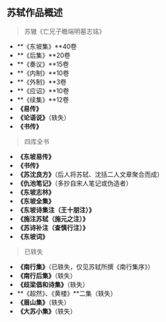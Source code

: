 ## 苏轼作品概述
>苏辙《亡兄子瞻端明墓志铭》

- **《东坡集》**40卷
- **《后集》**20卷
- **《奏议》**15卷
- **《内制》**10卷
- **《外制》**3卷
- **《应诏》**10卷
- **《续集》**12卷
- **《易传》**
- **《论语说》**（轶失）
- **《书传》**

>四库全书

- **《东坡易传》**
- **《书传》**
- **《苏沈良方》**（后人将苏轼、沈括二人文章聚合而成）
- **《仇池笔记》**（多抄自宋人笔记或伪造者）
- **《东坡志林》**
- **《东坡全集》**
- **《东坡诗集注（王十朋注）》**
- **《施注苏轼（施元之注）》**
- **《苏诗补注（查慎行注）》**
- **《东坡词》**

>已轶失

- **《南行集》**（已轶失，仅见苏轼所撰《南行集序》）
- **《南行后集》**（轶失）
- **《歧梁倡和诗集》**（轶失）
- **《超然》、《黄楼》**二集（轶失）
- **《眉山集》**（轶失）
- **《大苏小集》**（轶失）